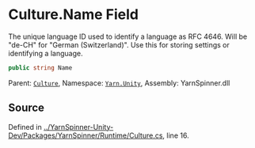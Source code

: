 # Culture.Name Field

The unique language ID used to identify a language as RFC 4646.
Will be "de-CH" for "German (Switzerland)".
Use this for storing settings or identifying a language.


```csharp
public string Name
```



<div class="class-metadata">

Parent: [`Culture`](/api/csharp/yarn.unity/culture.md), Namespace: [`Yarn.Unity`](/api/csharp/yarn.unity/README.md), Assembly: YarnSpinner.dll
</div>

## Source
Defined in [../YarnSpinner-Unity-Dev/Packages/YarnSpinner/Runtime/Culture.cs](https://github.com/YarnSpinnerTool/YarnSpinner-Unity//blob/develop/Runtime/Culture.cs#L16), line 16.
